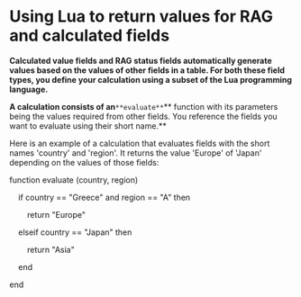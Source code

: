 

# Using Lua to return values for RAG and calculated fields

**Calculated value fields and RAG status fields automatically generate values based on the values of other fields in a table. For both these field types, you define your calculation using a subset of the Lua programming language.**

**A calculation consists of an**`**evaluate**`** function with its parameters being the values required from other fields. You reference the fields you want to evaluate using their short name.**

Here is an example of a calculation that evaluates fields with the short names 'country' and 'region'. It returns the value 'Europe' of 'Japan' depending on the values of those fields:&nbsp;&nbsp;

function evaluate (country, region)

&nbsp; &nbsp; if country == "Greece" and region == "A" then

&nbsp; &nbsp; &nbsp; &nbsp; return "Europe"

&nbsp; &nbsp; elseif country == "Japan" then

&nbsp; &nbsp; &nbsp; &nbsp; return "Asia"

&nbsp; &nbsp; end

end